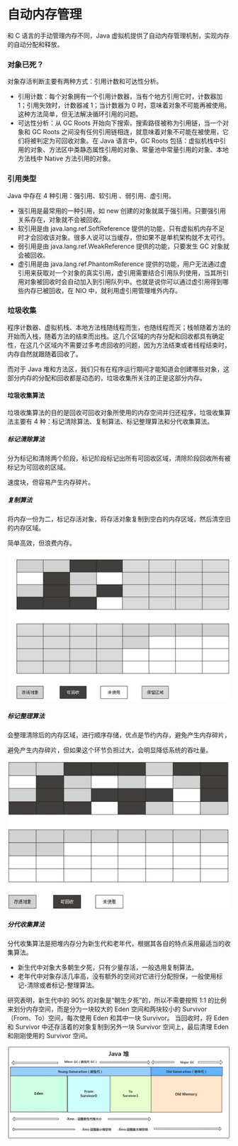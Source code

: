 # 自动内存管理

和 C 语言的手动管理内存不同，Java 虚拟机提供了自动内存管理机制，实现内存的自动分配和释放。

### 对象已死？

对象存活判断主要有两种方式：引用计数和可达性分析。

- 引用计数：每个对象拥有一个引用计数器，当有个地方引用它时，计数器加 1；引用失效时，计数器减 1；当计数器为 0 时，意味着对象不可能再被使用。这种方法简单，但无法解决循环引用的问题。
- 可达性分析：从 GC Roots 开始向下搜索，搜索路径被称为引用链，当一个对象和 GC Roots 之间没有任何引用链相连，就意味着对象不可能在被使用，它们将被判定为可回收对象。在 Java 语言中，GC Roots 包括：虚拟机栈中引用的对象、方法区中类静态属性引用的对象、常量池中常量引用的对象、本地方法栈中 Native 方法引用的对象。

### 引用类型

Java 中存在 4 种引用：强引用、软引用 、弱引用、虚引用。

- 强引用是最常用的一种引用，如 new 创建的对象就属于强引用。只要强引用关系存在，对象就不会被回收。
- 软引用是由 java.lang.ref.SoftReference 提供的功能，只有虚拟机内存不足时才会回收该对象。很多人说可以当缓存，但如果不是单机架构就不太可行。
- 弱引用是由 java.lang.ref.WeakReference 提供的功能，只要发生 GC 对象就会被回收。
- 虚引用是由 java.lang.ref.PhantomReference 提供的功能，用户无法通过虚引用来获取对一个对象的真实引用，虚引用需要结合引用队列使用，当其所引用对象被回收时会自动加入到引用队列中。也就是说你可以通过虚引用得到哪些内存已被回收，在 NIO 中，就利用虚引用管理堆外内存。

### 垃圾收集

程序计数器、虚拟机栈、本地方法栈随线程而生，也随线程而灭；栈帧随着方法的开始而入栈，随着方法的结束而出栈。这几个区域的内存分配和回收都具有确定性，在这几个区域内不需要过多考虑回收的问题，因为方法结束或者线程结束时，内存自然就跟随着回收了。

而对于 Java 堆和方法区，我们只有在程序运行期间才能知道会创建哪些对象，这部分内存的分配和回收都是动态的，垃圾收集所关注的正是这部分内存。

#### 垃圾收集算法

垃圾收集算法的目的是回收可回收对象所使用的内存空间并归还程序，垃圾收集算法主要有 4 种：标记清除算法、复制算法、标记整理算法和分代收集算法。

##### 标记清除算法

分为标记和清除两个阶段，标记阶段标记出所有可回收区域，清除阶段回收所有被标记为可回收的区域。

速度块，但容易产生内存碎片。

##### 复制算法

将内存一份为二，标记存活对象，将存活对象复制到空白的内存区域，然后清空旧的内存区域。

简单高效，但浪费内存。

<div align="left">
    <img src="https://github.com/lazecoding/Note/blob/main/images/jvm/复制算法.png" width="600px">
</div>

##### 标记整理算法

会整理清除后的内存区域，进行顺序存储，优点是节约内存，避免产生内存碎片，

避免产生内存碎片，但如果这个环节负担过大，会明显降低系统的吞吐量。

<div align="left">
    <img src="https://github.com/lazecoding/Note/blob/main/images/jvm/标记整理算法.png" width="600px">
</div>

##### 分代收集算法

分代收集算法是把堆内存分为新生代和老年代，根据其各自的特点采用最适当的收集算法。

- 新生代中对象大多朝生夕死，只有少量存活，一般选用复制算法。
- 老年代中对象存活几率高，没有额外的空间对它进行分配担保，一般使用标记-清除或者标记-整理算法。

研究表明，新生代中的 90% 的对象是“朝生夕死”的，所以不需要按照 1:1 的比例来划分内存空间，而是分为一块较大的 Eden 空间和两块较小的 Survivor （From、To）空间，每次使用 Eden 和其中一块 Survivor。
当回收时，将 Eden 和 Survivor 中还存活着的对象复制到另外一块 Survivor 空间上，最后清理 Eden 和刚刚使用的 Survivor 空间。

<div align="left">
    <img src="https://github.com/lazecoding/Note/blob/main/images/jvm/分代收集算法.png" width="600px">
</div>